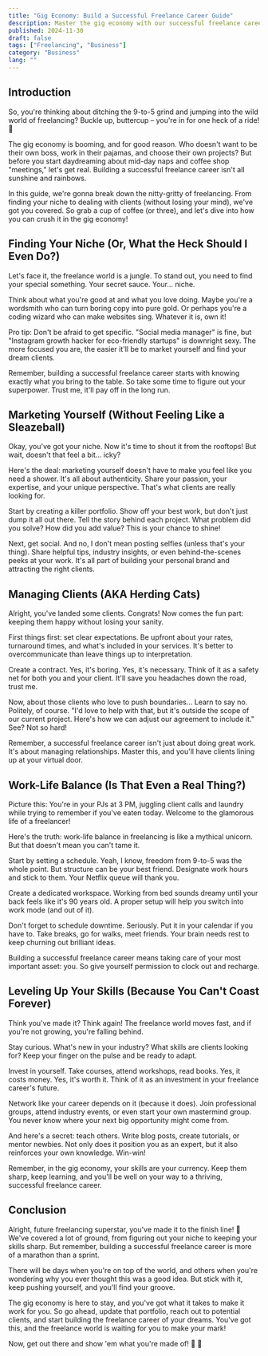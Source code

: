 ```yaml
---
title: "Gig Economy: Build a Successful Freelance Career Guide"
description: Master the gig economy with our successful freelance career guide. Learn to find your niche, market yourself, manage clients, and level up your skills.
published: 2024-11-30
draft: false
tags: ["Freelancing", "Business"]
category: "Business"
lang: ""
---
```



## Introduction

So, you're thinking about ditching the 9-to-5 grind and jumping into the wild world of freelancing? Buckle up, buttercup – you're in for one heck of a ride! 🎢

The gig economy is booming, and for good reason. Who doesn't want to be their own boss, work in their pajamas, and choose their own projects? But before you start daydreaming about mid-day naps and coffee shop "meetings," let's get real. Building a successful freelance career isn't all sunshine and rainbows.


In this guide, we're gonna break down the nitty-gritty of freelancing. From finding your niche to dealing with clients (without losing your mind), we've got you covered. So grab a cup of coffee (or three), and let's dive into how you can crush it in the gig economy!

## Finding Your Niche (Or, What the Heck Should I Even Do?)

Let's face it, the freelance world is a jungle. To stand out, you need to find your special something. Your secret sauce. Your... niche.

Think about what you're good at and what you love doing. Maybe you're a wordsmith who can turn boring copy into pure gold. Or perhaps you're a coding wizard who can make websites sing. Whatever it is, own it!

Pro tip: Don't be afraid to get specific. "Social media manager" is fine, but "Instagram growth hacker for eco-friendly startups" is downright sexy. The more focused you are, the easier it'll be to market yourself and find your dream clients.

Remember, building a successful freelance career starts with knowing exactly what you bring to the table. So take some time to figure out your superpower. Trust me, it'll pay off in the long run.

## Marketing Yourself (Without Feeling Like a Sleazeball)

Okay, you've got your niche. Now it's time to shout it from the rooftops! But wait, doesn't that feel a bit... icky?

Here's the deal: marketing yourself doesn't have to make you feel like you need a shower. It's all about authenticity. Share your passion, your expertise, and your unique perspective. That's what clients are really looking for.

Start by creating a killer portfolio. Show off your best work, but don't just dump it all out there. Tell the story behind each project. What problem did you solve? How did you add value? This is your chance to shine!

Next, get social. And no, I don't mean posting selfies (unless that's your thing). Share helpful tips, industry insights, or even behind-the-scenes peeks at your work. It's all part of building your personal brand and attracting the right clients.

## Managing Clients (AKA Herding Cats)

Alright, you've landed some clients. Congrats! Now comes the fun part: keeping them happy without losing your sanity.

First things first: set clear expectations. Be upfront about your rates, turnaround times, and what's included in your services. It's better to overcommunicate than leave things up to interpretation.

Create a contract. Yes, it's boring. Yes, it's necessary. Think of it as a safety net for both you and your client. It'll save you headaches down the road, trust me.

Now, about those clients who love to push boundaries... Learn to say no. Politely, of course. "I'd love to help with that, but it's outside the scope of our current project. Here's how we can adjust our agreement to include it." See? Not so hard!

Remember, a successful freelance career isn't just about doing great work. It's about managing relationships. Master this, and you'll have clients lining up at your virtual door.

## Work-Life Balance (Is That Even a Real Thing?)

Picture this: You're in your PJs at 3 PM, juggling client calls and laundry while trying to remember if you've eaten today. Welcome to the glamorous life of a freelancer!

Here's the truth: work-life balance in freelancing is like a mythical unicorn. But that doesn't mean you can't tame it.

Start by setting a schedule. Yeah, I know, freedom from 9-to-5 was the whole point. But structure can be your best friend. Designate work hours and stick to them. Your Netflix queue will thank you.

Create a dedicated workspace. Working from bed sounds dreamy until your back feels like it's 90 years old. A proper setup will help you switch into work mode (and out of it).

Don't forget to schedule downtime. Seriously. Put it in your calendar if you have to. Take breaks, go for walks, meet friends. Your brain needs rest to keep churning out brilliant ideas.

Building a successful freelance career means taking care of your most important asset: you. So give yourself permission to clock out and recharge.

## Leveling Up Your Skills (Because You Can't Coast Forever)

Think you've made it? Think again! The freelance world moves fast, and if you're not growing, you're falling behind.

Stay curious. What's new in your industry? What skills are clients looking for? Keep your finger on the pulse and be ready to adapt.

Invest in yourself. Take courses, attend workshops, read books. Yes, it costs money. Yes, it's worth it. Think of it as an investment in your freelance career's future.

Network like your career depends on it (because it does). Join professional groups, attend industry events, or even start your own mastermind group. You never know where your next big opportunity might come from.

And here's a secret: teach others. Write blog posts, create tutorials, or mentor newbies. Not only does it position you as an expert, but it also reinforces your own knowledge. Win-win!

Remember, in the gig economy, your skills are your currency. Keep them sharp, keep learning, and you'll be well on your way to a thriving, successful freelance career.

## Conclusion

Alright, future freelancing superstar, you've made it to the finish line! 🏁 We've covered a lot of ground, from figuring out your niche to keeping your skills sharp. But remember, building a successful freelance career is more of a marathon than a sprint.

There will be days when you're on top of the world, and others when you're wondering why you ever thought this was a good idea. But stick with it, keep pushing yourself, and you'll find your groove.

The gig economy is here to stay, and you've got what it takes to make it work for you. So go ahead, update that portfolio, reach out to potential clients, and start building the freelance career of your dreams. You've got this, and the freelance world is waiting for you to make your mark!

Now, get out there and show 'em what you're made of! 💪 🚀
